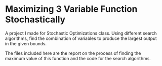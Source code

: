 # Maximizing 3 Variable Function Stochastically
A project I made for Stochastic Optimizations class. Using different search algorithms, find the combination of variables to produce the largest output in the given bounds.

The files included here are the report on the process of finding the maximum value of this function and the code for the search algorithms.

